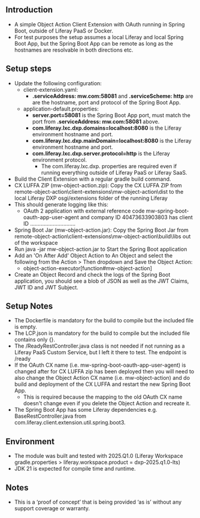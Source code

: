## Introduction ##
- A simple Object Action Client Extension with OAuth running in Spring Boot, outside of Liferay PaaS or Docker.
- For test purposes the setup assumes a local Liferay and local Spring Boot App, but the Spring Boot App can be remote as long as the hostnames are resolvable in both directions etc.

## Setup steps ##
- Update the following configuration:
  - client-extension.yaml:
    - **.serviceAddress: mw.com:58081** and **.serviceScheme: http** are are the hostname, port and protocol of the Spring Boot App.
  - application-default.properties:
    - **server.port=58081** is the Spring Boot App port, must match the port from **.serviceAddress: mw.com:58081** above.
    - **com.liferay.lxc.dxp.domains=localhost:8080** is the Liferay environment hostname and port.
    - **com.liferay.lxc.dxp.mainDomain=localhost:8080** is the Liferay environment hostname and port.
    - **com.liferay.lxc.dxp.server.protocol=http** is the Liferay environment protocol.
        - The com.liferay.lxc.dxp. properties are required even if running everything outside of Liferay PaaS or Liferay SaaS.
- Build the Client Extension with a regular gradle build command.
- CX LUFFA ZIP (mw-object-action.zip): Copy the CX LUFFA ZIP from remote-object-action\client-extensions\mw-object-action\dist to the local Liferay DXP osgi/extensions folder of the running Liferay
- This should generate logging like this:
  - OAuth 2 application with external reference code mw-spring-boot-oauth-app-user-agent and company ID 40473633903803 has client ID ..............................
- Spring Boot Jar (mw-object-action.jar): Copy the Spring Boot Jar from remote-object-action\client-extensions\mw-object-action\build\libs out of the workspace
- Run java -jar mw-object-action.jar to Start the Spring Boot application
- Add an 'On After Add' Object Action to An Object and select the following from the Action > Then dropdown and Save the Object Action:
  - object-action-executor[function#mw-object-action]
- Create an Object Record and check the logs of the Spring Boot application, you should see a blob of JSON as well as the JWT Claims, JWT ID and JWT Subject.

## Setup Notes ##
- The Dockerfile is mandatory for the build to compile but the included file is empty.
- The LCP.json is mandatory for the build to compile but the included file contains only {}.
- The /ReadyRestController.java class is not needed if not running as a Liferay PaaS Custom Service, but I left it there to test. The endpoint is /ready
- If the OAuth CX name (i.e. mw-spring-boot-oauth-app-user-agent) is changed after for CX LUFFA zip has been deployed then you will need to also change the Object Action CX name (i.e. mw-object-action) and do build and deployment of the CX LUFFA and restart the new Spring Boot App.
   - This is required because the mapping to the old OAuth CX name doesn't change even if you delete the Object Action and recreate it.
- The Spring Boot App has some Liferay dependencies e.g. BaseRestController.java from com.liferay.client.extension.util.spring.boot3.

## Environment ##
- The module was built and tested with 2025.Q1.0 (Liferay Workspace gradle.properties > liferay.workspace.product = dxp-2025.q1.0-lts)
- JDK 21 is expected for compile time and runtime.

## Notes ##
- This is a ‘proof of concept’ that is being provided ‘as is’ without any support coverage or warranty.
